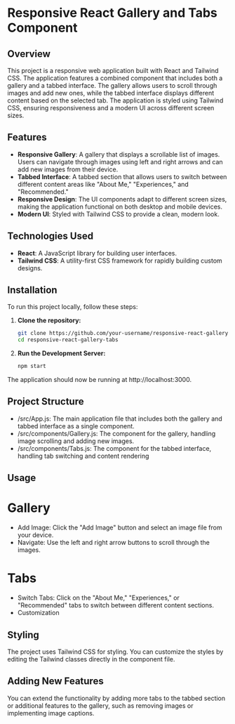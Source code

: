 # Responsive React Gallery and Tabs Component

## Overview

This project is a responsive web application built with React and Tailwind CSS. The application features a combined component that includes both a gallery and a tabbed interface. The gallery allows users to scroll through images and add new ones, while the tabbed interface displays different content based on the selected tab. The application is styled using Tailwind CSS, ensuring responsiveness and a modern UI across different screen sizes.

## Features

- **Responsive Gallery**: A gallery that displays a scrollable list of images. Users can navigate through images using left and right arrows and can add new images from their device.
- **Tabbed Interface**: A tabbed section that allows users to switch between different content areas like "About Me," "Experiences," and "Recommended."
- **Responsive Design**: The UI components adapt to different screen sizes, making the application functional on both desktop and mobile devices.
- **Modern UI**: Styled with Tailwind CSS to provide a clean, modern look.

## Technologies Used

- **React**: A JavaScript library for building user interfaces.
- **Tailwind CSS**: A utility-first CSS framework for rapidly building custom designs.

## Installation

To run this project locally, follow these steps:

1. **Clone the repository:**

   ```bash
   git clone https://github.com/your-username/responsive-react-gallery-tabs.git
   cd responsive-react-gallery-tabs
2. **Run the Development Server:**
    ```bash
    npm start

The application should now be running at http://localhost:3000.

## Project Structure

- /src/App.js: The main application file that includes both the gallery and tabbed interface as a single component.
- /src/components/Gallery.js: The component for the gallery, handling image scrolling and adding new images.
- /src/components/Tabs.js: The component for the tabbed interface, handling tab switching and content rendering

## Usage
# Gallery

- Add Image: Click the "Add Image" button and select an image file from your device.
- Navigate: Use the left and right arrow buttons to scroll through the images.

# Tabs

- Switch Tabs: Click on the "About Me," "Experiences," or "Recommended" tabs to switch between different content sections.
- Customization

## Styling

The project uses Tailwind CSS for styling. You can customize the styles by editing the Tailwind classes directly in the component file.

## Adding New Features

You can extend the functionality by adding more tabs to the tabbed section or additional features to the gallery, such as removing images or implementing image captions.